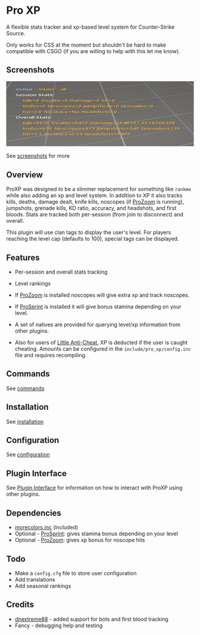 # Pro XP

A flexible stats tracker and xp-based level system for Counter-Strike Source.

Only works for CSS at the moment but shouldn't be hard to make compatible with CSGO (if you are willing to help with this let me know).

## Screenshots

![Pro XP stats command](xp_stats.png)

See [screenshots](screenshots.md) for more

## Overview

ProXP was designed to be a slimmer replacement for something like `rankme` while also adding an xp and level system.  In addition to XP it also tracks kills, deaths, damage dealt, knife kills, noscopes (if [ProZoom](https://github.com/vishusandy/ProZoom) is running), jumpshots, grenade kills, KD ratio, accuracy, and headshots, and first bloods.  Stats are tracked both per-session (from join to disconnect) and overall.

This plugin will use clan tags to display the user's level.  For players reaching the level cap (defaults to 100), special tags can be displayed.

## Features

- Per-session and overall stats tracking

- Level rankings

- If [ProZoom](https://github.com/vishusandy/ProZoom) is installed noscopes will give extra xp and track noscopes.

- If [ProSprint](https://github.com/vishusandy/ProSprint) is installed it will give bonus stamina depending on your level.

- A set of natives are provided for querying level/xp information from other plugins.

- Also for users of [Little Anti-Cheat](https://github.com/J-Tanzanite/Little-Anti-Cheat), XP is deducted if the user is caught cheating.  Amounts can be configured in the `include/pro_xp/config.inc` file and requires recompiling.

## Commands

See [commands](commands.md)

## Installation

See [installation](installation.md)

## Configuration

See [configuration](configuration.md)

## Plugin Interface

See [Plugin Interface](natives.md) for information on how to interact with ProXP using other plugins.

## Dependencies

- [morecolors.inc](https://forums.alliedmods.net/showthread.php?t=185016) (included)
- Optional - [ProSprint](https://github.com/vishusandy/ProSprint): gives stamina bonus depending on your level
- Optional - [ProZoom](https://github.com/vishusandy/ProZoom): gives xp bonus for noscope hits

## Todo

- Make a `config.cfg` file to store user configuration
- Add translations
- Add seasonal rankings


## Credits

- [dnextreme88](https://github.com/dnextreme88) - added support for bots and first blood tracking
- Fancy - debugging help and testing
